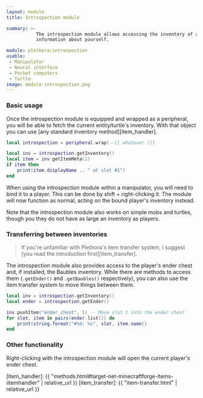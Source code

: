 ```yaml
---
layout: module
title: Introspection module

summary: >-
           The introspection module allows accessing the inventory of a player, also providing the ability to get basic
           information about yourself.

module: plethora:introspection
usable:
 - Manipulator
 - Neural interface
 - Pocket computers
 - Turtle
image: module-introspection.png
---
```


### Basic usage
Once the introspection module is equipped and wrapped as a peripheral, you will be able to fetch the current
entity/turtle's inventory. With that object you can use [any standard inventory method][item_handler].

```lua
local introspection = peripheral.wrap(--[[ whatever ]])

local inv = introspection.getInventory()
local item = inv.getItemMeta(1)
if item then
	print(item.displayName .. " at slot #1")
end
```

When using the introspection module within a manipulator, you will need to bind it to a player. This can be done by
shift + right-clicking it. The module will now function as normal, acting on the bound player's inventory instead.

Note that the introspection module also works on simple mobs and turtles, though you they do not have as large an
inventory as players.

### Transferring between inventories
> If you're unfamiliar with Plethora's item transfer system, I suggest [you read the introduction first][item_transfer].

The introspection module also provides access to the player's ender chest and, if installed, the Baubles
inventory. While there are methods to access them (`.getEnder()` and `.getBaubles()` respectively), you can also use the
item transfer system to move things between them.

```lua
local inv = introspection.getInventory()
local ender = introspection.getEnder()

inv.pushItem("ender_chest", 1) -- Move slot 1 into the ender chest
for slot, item in pairs(ender.list()) do
	print(string.format("#%d: %s", slot, item.name))
end
```

### Other functionality
Right-clicking with the introspection module will open the current player's ender chest.

[item_handler]: {{ "methods.html#target-net-minecraftforge-items-iitemhandler" | relative_url }}
[item_transfer]: {{ "item-transfer.html" | relative_url }}
